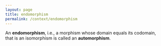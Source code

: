 ```yaml
---
layout: page
title: endomorphism
permalink: /context/endomorphism
---
```

An **endomorphism**, i.e., a morphism whose domain equals its codomain, that is an isomorphism is called an **automorphism**.
